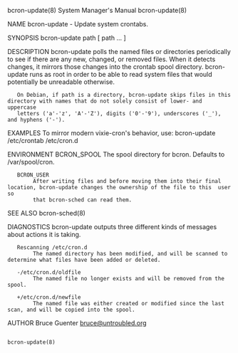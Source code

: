 bcron-update(8)                                               System Manager's Manual                                              bcron-update(8)

NAME
       bcron-update - Update system crontabs.

SYNOPSIS
       bcron-update path [ path ...  ]

DESCRIPTION
       bcron-update  polls  the  named  files or directories periodically to see if there are any new, changed, or removed files.  When it detects
       changes, it mirrors those changes into the crontab spool directory.  bcron-update runs as root in order to be able  to  read  system  files
       that would potentially be unreadable otherwise.

       On Debian, if path is a directory, bcron-update skips files in this directory with names that do not solely consist of lower- and uppercase
       letters ('a'-'z', 'A'-'Z'), digits ('0'-'9'), underscores ('_'), and hyphens ('-').

EXAMPLES
       To mirror modern vixie-cron's behavior, use:
       bcron-update /etc/crontab /etc/cron.d

ENVIRONMENT
       BCRON_SPOOL
            The spool directory for bcron.  Defaults to /var/spool/cron.

       BCRON_USER
            After writing files and before moving them into their final location, bcron-update changes the ownership of the file to this  user  so
            that bcron-sched can read them.

SEE ALSO
       bcron-sched(8)

DIAGNOSTICS
       bcron-update outputs three different kinds of messages about actions it is taking.

       Rescanning /etc/cron.d
            The named directory has been modified, and will be scanned to determine what files have been added or deleted.

       -/etc/cron.d/oldfile
            The named file no longer exists and will be removed from the spool.

       +/etc/cron.d/newfile
            The named file was either created or modified since the last scan, and will be copied into the spool.

AUTHOR
       Bruce Guenter <bruce@untroubled.org>

                                                                                                                                   bcron-update(8)
